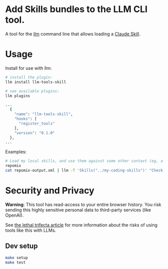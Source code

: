 # Add Skills bundles to the LLM CLI tool.

A tool for the [llm](https://llm.datasette.io/) command line that allows loading a [Claude Skill](https://www.anthropic.com/engineering/equipping-agents-for-the-real-world-with-agent-skills).

# Usage

Install for use with llm:

```sh
# install the plugin:
llm install llm-tools-skill

# see available plugins:
llm plugins

...
  {
    "name": "llm-tools-skill",
    "hooks": [
      "register_tools"
    ],
    "version": "0.1.0"
  },
...
```

Examples:

```sh
# Load my local skills, and use them against some other context (eg, a local repo):
repomix
cat repomix-output.xml | llm -T 'Skills("../my-coding-skills")' "Check this codebase against my own best practice skills"
```


# Security and Privacy

**Warning**: This tool has read-access to your entire browser history. You risk sending
this highly sensitive personal data to third-party services (like OpenAI).

See [the lethal trifecta article](https://simonw.substack.com/p/the-lethal-trifecta-for-ai-agents) for more information about the risks of using tools like this with LLMs.

## Dev setup

```bash
make setup
make test
```

